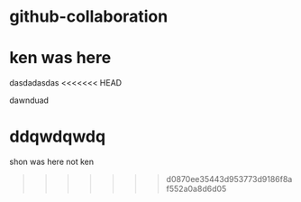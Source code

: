 # github-collaboration

# ken was here

dasdadasdas
<<<<<<< HEAD

dawnduad

ddqwdqwdq
=======
shon was here not ken
>>>>>>> d0870ee35443d953773d9186f8af552a0a8d6d05
